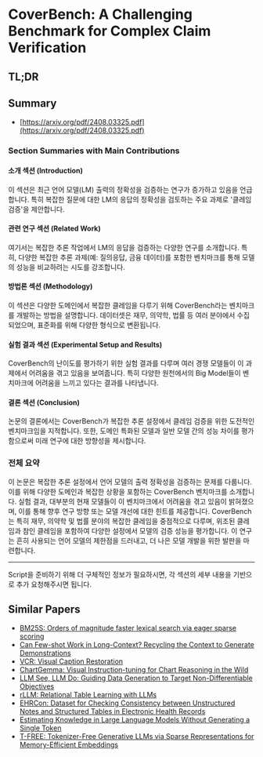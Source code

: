 # CoverBench: A Challenging Benchmark for Complex Claim Verification
## TL;DR
## Summary
- [https://arxiv.org/pdf/2408.03325.pdf](https://arxiv.org/pdf/2408.03325.pdf)

### Section Summaries with Main Contributions

#### 소개 섹션 (Introduction)
이 섹션은 최근 언어 모델(LM) 출력의 정확성을 검증하는 연구가 증가하고 있음을 언급합니다. 특히 복잡한 질문에 대한 LM의 응답의 정확성을 검토하는 주요 과제로 '클레임 검증'을 제안합니다.

#### 관련 연구 섹션 (Related Work)
여기서는 복잡한 추론 작업에서 LM의 응답을 검증하는 다양한 연구를 소개합니다. 특히, 다양한 복잡한 추론 과제(예: 질의응답, 금융 데이터)를 포함한 벤치마크를 통해 모델의 성능을 비교하려는 시도를 강조합니다.

#### 방법론 섹션 (Methodology)
이 섹션은 다양한 도메인에서 복잡한 클레임을 다루기 위해 CoverBench라는 벤치마크를 개발하는 방법을 설명합니다. 데이터셋은 재무, 의약학, 법률 등 여러 분야에서 수집되었으며, 표준화를 위해 다양한 형식으로 변환됩니다.

#### 실험 결과 섹션 (Experimental Setup and Results)
CoverBench의 난이도를 평가하기 위한 실험 결과를 다루며 여러 경쟁 모델들이 이 과제에서 어려움을 겪고 있음을 보여줍니다. 특히 다양한 원천에서의 Big Model들이 벤치마크에 어려움을 느끼고 있다는 결과를 나타냅니다.

#### 결론 섹션 (Conclusion)
논문의 결론에서는 CoverBench가 복잡한 추론 설정에서 클레임 검증을 위한 도전적인 벤치마크임을 지적합니다. 또한, 도메인 특화된 모델과 일반 모델 간의 성능 차이를 평가함으로써 미래 연구에 대한 방향성을 제시합니다.

### 전체 요약
이 논문은 복잡한 추론 설정에서 언어 모델의 출력 정확성을 검증하는 문제를 다룹니다. 이를 위해 다양한 도메인과 복잡한 상황을 포함하는 CoverBench 벤치마크를 소개합니다. 실험 결과, 대부분의 현재 모델들이 이 벤치마크에서 어려움을 겪고 있음이 밝혀졌으며, 이를 통해 향후 연구 방향 또는 모델 개선에 대한 힌트를 제공합니다. CoverBench는 특히 재무, 의약학 및 법률 분야의 복잡한 클레임을 중점적으로 다루며, 위조된 클레임과 참인 클레임을 포함하여 다양한 설정에서 모델의 검증 성능을 평가합니다. 이 연구는 흔히 사용되는 언어 모델의 제한점을 드러내고, 더 나은 모델 개발을 위한 발판을 마련합니다.

---
Script을 준비하기 위해 더 구체적인 정보가 필요하시면, 각 섹션의 세부 내용을 기반으로 추가 요청해주시면 됩니다.

## Similar Papers
- [BM25S: Orders of magnitude faster lexical search via eager sparse scoring](2407.03618.md)
- [Can Few-shot Work in Long-Context? Recycling the Context to Generate Demonstrations](2406.13632.md)
- [VCR: Visual Caption Restoration](2406.06462.md)
- [ChartGemma: Visual Instruction-tuning for Chart Reasoning in the Wild](2407.04172.md)
- [LLM See, LLM Do: Guiding Data Generation to Target Non-Differentiable Objectives](2407.01490.md)
- [rLLM: Relational Table Learning with LLMs](2407.20157.md)
- [EHRCon: Dataset for Checking Consistency between Unstructured Notes and Structured Tables in Electronic Health Records](2406.16341.md)
- [Estimating Knowledge in Large Language Models Without Generating a Single Token](2406.12673.md)
- [T-FREE: Tokenizer-Free Generative LLMs via Sparse Representations for Memory-Efficient Embeddings](2406.19223.md)
